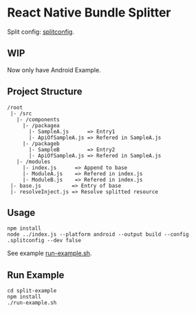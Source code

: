 # React Native Bundle Splitter

Split config: [splitconfig](./split-example/.splitconfig).

## WIP 

Now only have Android Example.

## Project Structure

```
/root
 |- /src
   |- /components
     |- /packagea
       |- SampleA.js      => Entry1
       |- ApiOfSampleA.js => Refered in SampleA.js
     |- /packageb
       |- SampleB         => Entry2
       |- ApiOfSampleA.js => Refered in SampleA.js
   |- /modules 
     |- index.js      => Append to base
     |- ModuleA.js    => Refered in index.js
     |- ModuleB.js    => Refered in index.js
 |- base.js          => Entry of base
 |- resolveInject.js => Resolve splitted resource
```

## Usage

```
npm install
node ../index.js --platform android --output build --config .splitconfig --dev false
```
See example [run-example.sh](./split-example/run-example.sh).

## Run Example

```
cd split-example
npm install
./run-example.sh
```

